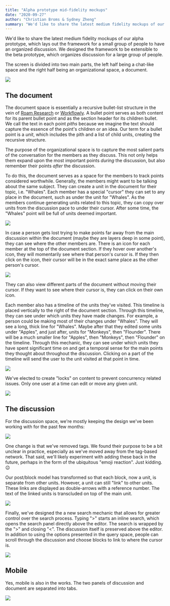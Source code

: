 ```yaml
---
title: "Alpha prototype mid-fidelity mockups"
date: "2020-09-27"
author: "Christian Broms & Sydney Zheng"
summary: "We'd like to share the latest medium fidelity mockups of our alpha prototype, which lays out the framework for a small group of people to have an organized discussion. We designed the framework to be extensible to the beta prototype, which organizes discussion for a large group of people."
---
```


We'd like to share the latest medium fidelity mockups of our alpha prototype, which lays out the framework for a small group of people to have an organized discussion. We designed the framework to be extensible to the beta prototype, which organizes discussion for a large group of people.

The screen is divided into two main parts, the left half being a chat-like space and the right half being an organizational space, a document.

![](/images/mid-fidelity/full.png)

## The document

The document space is essentially a recursive bullet-list structure in the vein of [Roam Research](https://roamresearch.com/) or [Workflowly](https://workflowy.com/). A bullet point serves as both content for its parent bullet point and as the section header for its children bullet. We call the text in each point _piths_ because we imagine the text should capture the essence of the point's children or an idea. Our term for a bullet point is a _unit_, which includes the pith and a list of child units, creating the recursive structure.

The purpose of the organizational space is to capture the most salient parts of the conversation for the members as they discuss. This not only helps them expand upon the most important points _during_ the discussion, but also remember their points _after_ the discussion.

To do this, the document serves as a space for the members to track points considered worthwhile. Generally, the members might want to be talking about the same subject. They can create a unit in the document for their topic, i.e. "Whales". Each member has a special "cursor" they can set to any place in the document, such as under the unit for "Whales". As the members continue generating units related to this topic, they can copy over units from the discussion pace to under their cursor. After some time, the "Whales" point will be full of units deemed important.

![](/images/mid-fidelity/document.png)

In case a person gets lost trying to make points far away from the main discussion within the document (maybe they are layers deep in some point), they can see where the other members are. There is an icon for each member at the top of the document section. If they hover over another's icon, they will momentarily see where that person's cursor is. If they then click on the icon, their cursor will be in the exact same place as the other person's cursor.

![](/images/mid-fidelity/cursor.png)

They can also view different parts of the document without moving their cursor. If they want to see where their cursor is, they can click on their own icon.

Each member also has a timeline of the units they've visited. This timeline is placed vertically to the right of the document section. Through this timeline, they can see under which units they have made changes. For example, a person could be making most of their changes under "Whales". They will see a long, thick line for "Whales". Maybe after that they edited some units under "Apples", and just after, units for "Monkeys", then "Flounder". There will be a much smaller line for "Apples", then "Monkeys", then "Flounder" on the timeline. Through this mechanic, they can see under which units they have spent significant time on and get a temporal sense for the main points they thought about throughout the discussion. Clicking on a part of the timeline will send the user to the unit visited at that point in time.

![](/images/mid-fidelity/timeline.png)

We've elected to create "locks" on content to prevent concurrency related issues. Only one user at a time can edit or move any given unit.

![](/images/mid-fidelity/lock.png)

## The discussion

For the discussion space, we're mostly keeping the design we've been working with for the past few months:

![](/images/mid-fidelity/current.png)

One change is that we've removed tags. We found their purpose to be a bit unclear in practice, especially as we've moved away from the tag-based network. That said, we'll likely experiment with adding these back in the future, perhaps in the form of the ubiquitous "emoji reaction". Just kidding. 😉

Our post/block model has transformed so that each block, now a unit, is separate from other units. However, a unit can still "link" to other units. These links are displayed as double-arrows with a reference number. The text of the linked units is transcluded on top of the main unit.

![](/images/mid-fidelity/transclusion.png)

Finally, we've designed the a new search mechanic that allows for greater control over the search process. Typing ">" starts an inline search, which opens the search panel directly above the editor. The search is wrapped by the ">" and closing "<". The discussion itself is preserved above the editor. In addition to using the options presented in the query space, people can scroll through the discussion and choose blocks to link to where the cursor is.

![](/images/mid-fidelity/query.png)

## Mobile

Yes, mobile is also in the works. The two panels of discussion and document are separated into tabs.

![](/images/mid-fidelity/mobile.png)
